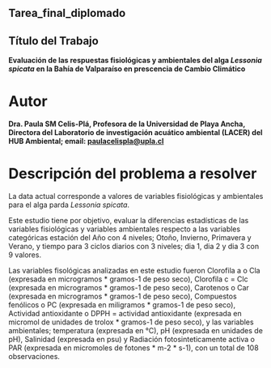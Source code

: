 ## Tarea_final_diplomado

## Título del Trabajo 

**Evaluación de las respuestas fisiológicas y ambientales del alga *Lessonia spicata* en la Bahía de Valparaíso en prescencia de Cambio Climático**

# Autor

**Dra. Paula SM Celis-Plá, Profesora de la Universidad de Playa Ancha, Directora del Laboratorio de investigación acuático ambiental (LACER) del HUB Ambiental; email: paulacelispla@upla.cl** 


# Descripción del problema a resolver 

La data actual corresponde a valores de variables fisiológicas y ambientales para el alga parda *Lessonia spicata*. 

Este estudio tiene por objetivo, evaluar la diferencias estadísticas de las variables fisiológicas y variables ambientales respecto a las variables categóricas estación del Año con 4 niveles; Otoño, Invierno, Primavera y Verano, y tiempo para 3 ciclos diarios con 3 niveles; dia 1, dia 2 y dia 3 con 9 valores. 

Las variables fisológicas analizadas en este estudio fueron Clorofila a o Cla (expresada en microgramos * gramos-1 de peso seco), Clorofila c = Clc (expresada en microgramos * gramos-1 de peso seco), Carotenos o Car (expresada en microgramos * gramos-1 de peso seco), Compuestos fenólicos o PC (expresada en miligramos * gramos-1 de peso seco), Actividad antioxidante o DPPH = actividad antioxidante (expresada en micromol de unidades de trolox * gramos-1 de peso seco), y las variables ambientales; temperatura (expresada en °C), pH (expresada en unidades de pH), Salinidad (expresada en psu) y Radiación fotosinteticamente activa o PAR (expresada en micromoles de fotones * m-2 * s-1), con un total de 108 observaciones.  


